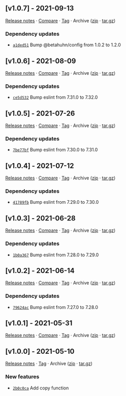 ## [v1.0.7] - 2021-09-13

[Release notes](https://github.com/BetaHuhn/kopiert/releases/tag/v1.0.7) · [Compare](https://github.com/BetaHuhn/kopiert/compare/v1.0.6...v1.0.7) · [Tag](https://github.com/BetaHuhn/kopiert/tree/v1.0.7) · Archive ([zip](https://github.com/BetaHuhn/kopiert/archive/v1.0.7.zip) · [tar.gz](https://github.com/BetaHuhn/kopiert/archive/v1.0.7.tar.gz))

### Dependency updates

- [`a1ded51`](https://github.com/BetaHuhn/kopiert/commit/a1ded51)  Bump @betahuhn/config from 1.0.2 to 1.2.0

## [v1.0.6] - 2021-08-09

[Release notes](https://github.com/BetaHuhn/kopiert/releases/tag/v1.0.6) · [Compare](https://github.com/BetaHuhn/kopiert/compare/v1.0.5...v1.0.6) · [Tag](https://github.com/BetaHuhn/kopiert/tree/v1.0.6) · Archive ([zip](https://github.com/BetaHuhn/kopiert/archive/v1.0.6.zip) · [tar.gz](https://github.com/BetaHuhn/kopiert/archive/v1.0.6.tar.gz))

### Dependency updates

- [`ce5d532`](https://github.com/BetaHuhn/kopiert/commit/ce5d532)  Bump eslint from 7.31.0 to 7.32.0

## [v1.0.5] - 2021-07-26

[Release notes](https://github.com/BetaHuhn/kopiert/releases/tag/v1.0.5) · [Compare](https://github.com/BetaHuhn/kopiert/compare/v1.0.4...v1.0.5) · [Tag](https://github.com/BetaHuhn/kopiert/tree/v1.0.5) · Archive ([zip](https://github.com/BetaHuhn/kopiert/archive/v1.0.5.zip) · [tar.gz](https://github.com/BetaHuhn/kopiert/archive/v1.0.5.tar.gz))

### Dependency updates

- [`7be77bf`](https://github.com/BetaHuhn/kopiert/commit/7be77bf)  Bump eslint from 7.30.0 to 7.31.0

## [v1.0.4] - 2021-07-12

[Release notes](https://github.com/BetaHuhn/kopiert/releases/tag/v1.0.4) · [Compare](https://github.com/BetaHuhn/kopiert/compare/v1.0.3...v1.0.4) · [Tag](https://github.com/BetaHuhn/kopiert/tree/v1.0.4) · Archive ([zip](https://github.com/BetaHuhn/kopiert/archive/v1.0.4.zip) · [tar.gz](https://github.com/BetaHuhn/kopiert/archive/v1.0.4.tar.gz))

### Dependency updates

- [`41789fb`](https://github.com/BetaHuhn/kopiert/commit/41789fb)  Bump eslint from 7.29.0 to 7.30.0

## [v1.0.3] - 2021-06-28

[Release notes](https://github.com/BetaHuhn/kopiert/releases/tag/v1.0.3) · [Compare](https://github.com/BetaHuhn/kopiert/compare/v1.0.2...v1.0.3) · [Tag](https://github.com/BetaHuhn/kopiert/tree/v1.0.3) · Archive ([zip](https://github.com/BetaHuhn/kopiert/archive/v1.0.3.zip) · [tar.gz](https://github.com/BetaHuhn/kopiert/archive/v1.0.3.tar.gz))

### Dependency updates

- [`1b0a367`](https://github.com/BetaHuhn/kopiert/commit/1b0a367)  Bump eslint from 7.28.0 to 7.29.0

## [v1.0.2] - 2021-06-14

[Release notes](https://github.com/BetaHuhn/kopiert/releases/tag/v1.0.2) · [Compare](https://github.com/BetaHuhn/kopiert/compare/v1.0.1...v1.0.2) · [Tag](https://github.com/BetaHuhn/kopiert/tree/v1.0.2) · Archive ([zip](https://github.com/BetaHuhn/kopiert/archive/v1.0.2.zip) · [tar.gz](https://github.com/BetaHuhn/kopiert/archive/v1.0.2.tar.gz))

### Dependency updates

- [`79624ac`](https://github.com/BetaHuhn/kopiert/commit/79624ac)  Bump eslint from 7.27.0 to 7.28.0

## [v1.0.1] - 2021-05-31

[Release notes](https://github.com/BetaHuhn/kopiert/releases/tag/v1.0.1) · [Compare](https://github.com/BetaHuhn/kopiert/compare/v1.0.0...v1.0.1) · [Tag](https://github.com/BetaHuhn/kopiert/tree/v1.0.1) · Archive ([zip](https://github.com/BetaHuhn/kopiert/archive/v1.0.1.zip) · [tar.gz](https://github.com/BetaHuhn/kopiert/archive/v1.0.1.tar.gz))

## [v1.0.0] - 2021-05-10

[Release notes](https://github.com/BetaHuhn/kopiert/releases/tag/v1.0.0) · [Tag](https://github.com/BetaHuhn/kopiert/tree/v1.0.0) · Archive ([zip](https://github.com/BetaHuhn/kopiert/archive/v1.0.0.zip) · [tar.gz](https://github.com/BetaHuhn/kopiert/archive/v1.0.0.tar.gz))

### New features

- [`2b0c0ca`](https://github.com/BetaHuhn/kopiert/commit/2b0c0ca)  Add copy function
